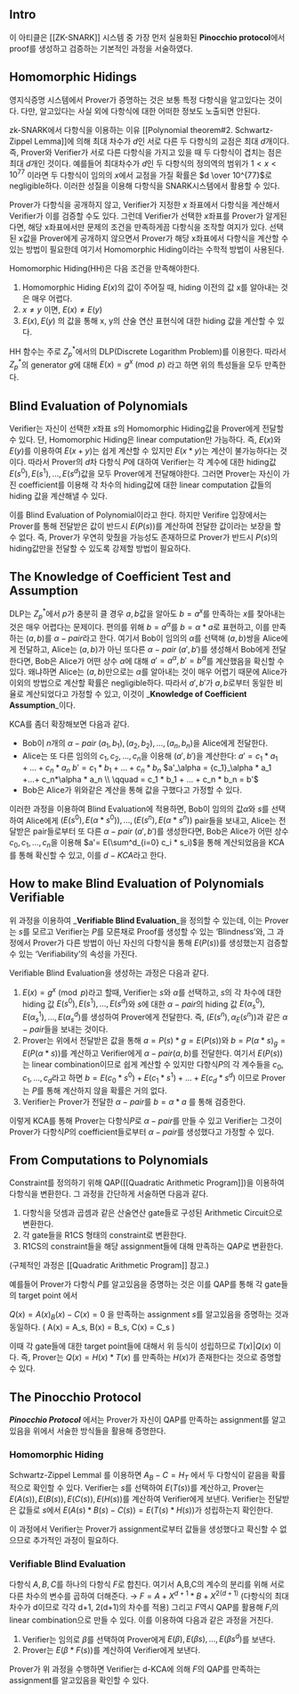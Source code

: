 ## Intro
이 아티클은 [[ZK-SNARK]] 시스템 중 가장 먼저 실용화된 **Pinocchio protocol**에서 proof를 생성하고 검증하는 기본적인 과정을 서술하였다.

## Homomorphic Hidings

영지식증명 시스템에서 Prover가 증명하는 것은 보통 특정 다항식을 알고있다는 것이다. 다만, 알고있다는 사실 외에 다항식에 대한 어떠한 정보도 노출되면 안된다.

 zk-SNARK에서 다항식을 이용하는 이유 [[Polynomial theorem#2. Schwartz-Zippel Lemma]]에 의해 최대 차수가 $d$인 서로 다른 두 다항식의 교점은 최대 $d$개이다. 즉, Prover와 Verifier가 서로 다른 다항식을 가지고 있을 때 두 다항식이 겹치는 점은 최대 $d$개인 것이다. 예를들어 최대차수가 $d$인 두 다항식의 정의역의 범위가 $1<x<10^{77}$ 이라면 두 다항식이 임의의 $x$에서 교점을 가질 확률은 $d \over 10^{77}$로 negligible하다. 이러한 성질을 이용해 다항식을 SNARK시스템에서 활용할 수 있다.

Prover가 다항식을 공개하지 않고, Verifier가 지정한 $x$ 좌표에서 다항식을 계산해서 Verifier가 이를 검증할 수도 있다. 그런데 Verifier가 선택한 $x$좌표를 Prover가 알게된다면, 해당 x좌표에서만 문제의 조건을 만족하게끔 다항식을 조작할 여지가 있다. 선택된 x값을 Prover에게 공개하지 않으면서 Prover가 해당 x좌표에서 다항식을 계산할 수 있는 방법이 필요한데 여기서 Homomorphic Hiding이라는 수학적 방법이 사용된다.

Homomorphic Hiding(HH)은 다음 조건을 만족해야한다.

1. Homomorphic Hiding $E(x)$의 값이 주어질 때, hiding 이전의 값 x를 알아내는 것은 매우 어렵다.
2. $x\ne y$ 이면, $E(x) \ne E(y)$
3. $E(x), E(y)$ 의 값을 통해 x, y의 산술 연산 표현식에 대한 hiding 값을 계산할 수 있다.

HH 함수는 주로 $Z_p^*$에서의 DLP(Discrete Logarithm Problem)를 이용한다. 따라서 $Z_p^*$의 generator $g$에 대해 $E(x) = g^x \pmod p$ 라고 하면 위의 특성들을 모두 만족한다.

## Blind Evaluation of Polynomials

Verifier는 자신이 선택한 $x$좌표 $s$의 Homomorphic Hiding값을 Prover에게 전달할 수 있다. 단, Homomorphic Hiding은 linear computation만 가능하다. 즉, $E(x)$와 $E(y)$를 이용하여 $E(x+y)$는 쉽게 계산할 수 있지만 $E(x*y)$는 계산이 불가능하다는 것이다. 따라서 Prover의 $d$차 다항식 $P$에 대하여 Verifier는 각 계수에 대한 hiding값 $E(s^0), E(s^1), ...,E(s^d)$값을 모두 Prover에게 전달해야한다. 그러면 Prover는 자신이 가진 coefficient를 이용해 각 차수의 hiding값에 대한 linear computation 값들의 hiding 값을 계산해낼 수 있다.

이를 Blind Evaluation of Polynomial이라고 한다. 하지만 Verifire 입장에서는 Prover를 통해 전달받은 값이 반드시 $E(P(s))$를 계산하여 전달한 값이라는 보장을 할 수 없다. 즉, Prover가 우연히 맞췄을 가능성도 존재하므로 Prover가 반드시 $P(s)$의 hiding값만을 전달할 수 있도록 강제할 방법이 필요하다.

## The Knowledge of Coefficient Test and Assumption

DLP는 $Z_p^*$에서 $p$가 충분히 클 경우 $a,b$값을 알아도 $b= a^x$를 만족하는 $x$를 찾아내는 것은 매우 어렵다는 문제이다. 편의를 위해 $b=a^\alpha$를 $b=\alpha * a$로 표현하고, 이를 만족하는 $(a,b)$를 $\alpha-pair$라고 한다. 여기서 Bob이 임의의 $\alpha$를 선택해 $(a,b)$쌍을 Alice에게 전달하고, Alice는 $(a,b)$가 아닌 또다른 $\alpha-pair$ $(a',b')$를 생성해서 Bob에게 전달한다면, Bob은 Alice가 어떤 상수 $\alpha$에 대해 $a'= a^\alpha, b'= b^\alpha$를 계산했음을 확신할 수 있다. 왜냐하면 Alice는 $(a,b)$만으로는 $\alpha$를 알아내는 것이 매우 어렵기 때문에 Alice가 이외의 방법으로 계산할 확률은 negligible하다. 따라서 $a',b'$가 $a,b$로부터 동일한 비율로 계산되었다고 가정할 수 있고, 이것이 _**Knowledge of Coefficient Assumption**_이다.

KCA를 좀더 확장해보면 다음과 같다.

- Bob이 $n$개의 $\alpha-pair$ $(a_1,b_1),(a_2,b_2),...,(a_n,b_n)$을 Alice에게 전달한다.
- Alice는 또 다른 임의의 $c_1,c_2,...,c_n$을 이용해 $(a',b')$을 계산한다: $a' = c_1*a_1+ ... + c_n*a_n$ $b' = c_1*b_1+ ... + c_n*b_n$ $a'_\alpha = {c_1}_\alpha * a_1 +...+ c_n*\alpha * a_n \\ \qquad = c_1 * b_1 + ... + c_n * b_n = b'$
- Bob은 Alice가 위와같은 계산을 통해 값을 구했다고 가정할 수 있다.

이러한 과정을 이용하여 Blind Evaluation에 적용하면, Bob이 임의의 값$\alpha$와 $s$를 선택하여 Alice에게 $(E(s^0),E(\alpha *s^0)),...,(E(s^n),E(\alpha *s^n))$ pair들을 보내고, Alice는 전달받은 pair들로부터 또 다른 $\alpha-pair$ $(a',b')$를 생성한다면, Bob은 Alice가 어떤 상수 $c_0, c_1,...,c_n$을 이용해 $a'= E(\sum^d_{i=0} c_i * s_i)$을 통해 계산되었음을 KCA를 통해 확신할 수 있고, 이를 $d-KCA$라고 한다.

## How to make Blind Evaluation of Polynomials Verifiable

위 과정을 이용하여 _**Verifiable Blind Evaluation**_을 정의할 수 있는데, 이는 Prover는 $s$를 모르고 Verifier는 $P$를 모른채로 Proof를 생성할 수 있는 ‘Blindness’와, 그 과정에서 Prover가 다른 방법이 아닌 자신의 다항식을 통해 $E(P(s))$를 생성했는지 검증할 수 있는 ‘Verifiability’의 속성을 가진다.

Verifiable Blind Evaluation을 생성하는 과정은 다음과 같다.

1. $E(x) = g^x\pmod{p}$라고 할때, Verifier는 $s$와 $\alpha$를 선택하고, $s$의 각 차수에 대한 hiding 값 $E(s^0), E(s^1),..., E(s^d)$와 $s$에 대한 $\alpha-pair$의 hiding 값 $E(\alpha_s^0), E(\alpha_s^1), ..., E(\alpha_s^d)$를 생성하여 Prover에게 전달한다. 즉, $(E(s^n), \alpha_E(s^n))$과 같은 $\alpha-pair$들을 보내는 것이다.
2. Prover는 위에서 전달받은 값을 통해 $a= P(s)*g =E(P(s))$와 $b= P(\alpha * s)_g= E(P(\alpha * s))$를 계산하고 Verifier에게 $\alpha-pair (a,b)$를 전달한다. 여기서 $E(P(s))$는 linear combination이므로 쉽게 계산할 수 있지만 다항식$P$의 각 계수들을 $c_0, c_1, ..., c_d$라고 하면 $b = E(c_0 * s^0) + E(c_1 * s^1) +...+ E(c_d * s^d)$ 이므로 Prover는 $P$를 통해 계산하지 않을 확률은 거의 없다.
3. Verifier는 Prover가 전달한 $\alpha-pair$를 $b= \alpha * a$ 를 통해 검증한다.

이렇게 KCA를 통해 Prover는 다항식$P$로 $\alpha-pair$를 만들 수 있고 Verifier는 그것이 Prover가 다항식$P$의 coefficient들로부터 $\alpha-pair$를 생성했다고 가정할 수 있다.

## From Computations to Polynomials
Constraint를 정의하기 위해 QAP([[Quadratic Arithmetic Program]])을 이용하여 다항식을 변환한다. 그 과정을 간단하게 서술하면 다음과 같다.

1. 다항식을 덧셈과 곱셈과 같은 산술연산 gate들로 구성된 Arithmetic Circuit으로 변환한다.
2. 각 gate들을 R1CS 형태의 constraint로 변환한다.
3. R1CS의 constraint들을 해당 assignment들에 대해 만족하는 QAP로 변환한다.

(구체적인 과정은 [[Quadratic Arithmetic Program]] 참고.)

예를들어 Prover가 다항식 $P$를 알고있음을 증명하는 것은 이를 QAP를 통해 각 gate들의 target point 에서

$Q(x) = A(x)_B(x) - C(x) = 0$ 을 만족하는 assignment $s$를 알고있음을 증명하는 것과 동일하다. ( A(x) = A_s, B(x) = B_s, C(x) = C_s )

이때 각 gate들에 대한 target point들에 대해서 위 등식이 성립하므로 $T(x)| Q(x)$ 이다. 즉, Prover는 $Q(x) = H(x)*T(x)$ 를 만족하는 $H(x)$가 존재한다는 것으로 증명할 수 있다.

## The Pinocchio Protocol

_**Pinocchio Protocol**_ 에서는 Prover가 자신이 QAP를 만족하는 assignment를 알고있음을 위에서 서술한 방식들을 활용해 증명한다.

### Homomorphic Hiding

Schwartz-Zippel Lemmal 를 이용하면 $A_B-C = H_T$ 에서 두 다항식이 같음을 확률적으로 확인할 수 있다. Verifier는 $s$를 선택하여 $E(T(s))$를 계산하고, Prover는 $E(A(s)), E(B(s)), E(C(s)), E(H(s))$를 계산하여 Verifier에게 보낸다. Verifier는 전달받은 값들로 $s$에서 $E(A(s)*B(s) -C(s)) = E(T(s)*H(s))$가 성립하는지 확인한다.

이 과정에서 Verifier는 Prover가 assignment로부터 값들을 생성했다고 확신할 수 없으므로 추가적인 과정이 필요하다.

### Verifiable Blind Evaluation

다항식 $A, B, C$를 하나의 다항식 $F$로 합친다. 여기서 A,B,C의 계수의 분리를 위해 서로 다른 차수의 변수를 곱하여 더해준다. → $F = A + X^{d+1}*B + X^{2(d+1)}$ (다항식의 최대 차수가 d이므로 각각 d+1, 2(d+1)의 차수를 적용) 그리고 $F$역시 QAP를 활용해 $F_i$의 linear combination으로 만들 수 있다. 이를 이용하여 다음과 같은 과정을 거친다.

1. Verifier는 임의로 $\beta$를 선택하여 Prover에게 $E(\beta), E(\beta s), ... , E(\beta s^d)$를 보낸다.
2. Prover는 $E(\beta*F(s))$를 계산하여 Verifier에게 보낸다.

Prover가 위 과정을 수행하면 Verifier는 d-KCA에 의해 $F$의 QAP를 만족하는 assignment를 알고있음을 확인할 수 있다.
